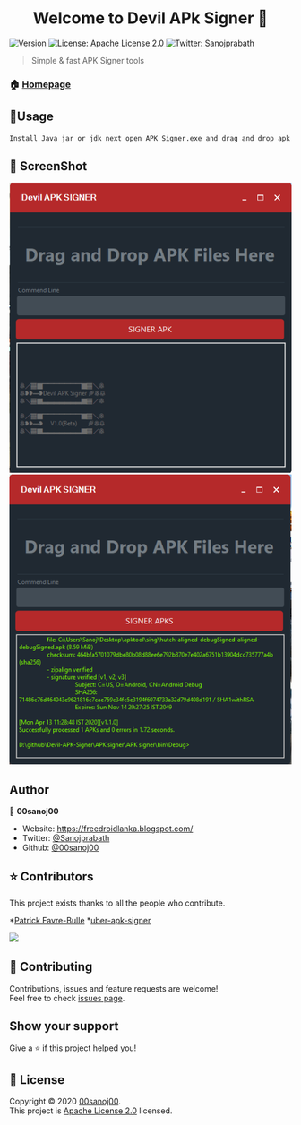 <h1 align="center">Welcome to Devil APk Signer 👋</h1>
<p>
  <img alt="Version" src="https://img.shields.io/badge/version-1.0-blue.svg?cacheSeconds=2592000" />
  <a href="https://raw.githubusercontent.com/00sanoj00/Devil-APK-Signer/master/LICENSE" target="_blank">
    <img alt="License: Apache License 2.0" src="https://img.shields.io/badge/License-Apache License 2.0-yellow.svg" />
  </a>
  <a href="https://twitter.com/Sanojprabath" target="_blank">
    <img alt="Twitter: Sanojprabath" src="https://img.shields.io/twitter/follow/Sanojprabath.svg?style=social" />
  </a>
</p>

> Simple & fast APK Signer tools 

### 🏠 [Homepage](https://www.facebook.com/sanoj.jayathilaka1)

## 👋Usage

```sh
Install Java jar or jdk next open APK Signer.exe and drag and drop apk files now click Signer APK Button
```
## 👋 ScreenShot
<img src="https://github.com/00sanoj00/Devil-APK-Signer/blob/master/src/a.PNG?raw=true" />
<img src="https://github.com/00sanoj00/Devil-APK-Signer/blob/master/src/b.PNG?raw=true" />

## Author

👤 **00sanoj00**

* Website: https://freedroidlanka.blogspot.com/
* Twitter: [@Sanojprabath](https://twitter.com/Sanojprabath)
* Github: [@00sanoj00](https://github.com/00sanoj00)


## ⭐️ Contributors
This project exists thanks to all the people who contribute.

*[Patrick Favre-Bulle](https://github.com/patrickfav)
*[uber-apk-signer](https://github.com/patrickfav/uber-apk-signer)

<a href="https://github.com/patrickfav"><img src="https://avatars0.githubusercontent.com/u/2980711?s=120&v=4" /></a>

## 🤝 Contributing

Contributions, issues and feature requests are welcome!<br />Feel free to check [issues page](https://github.com/00sanoj00/Devil-APK-Signer/issues). 

## Show your support

Give a ⭐️ if this project helped you!

## 📝 License

Copyright © 2020 [00sanoj00](https://github.com/00sanoj00).<br />
This project is [Apache License 2.0](https://raw.githubusercontent.com/00sanoj00/Devil-APK-Signer/master/LICENSE) licensed.
